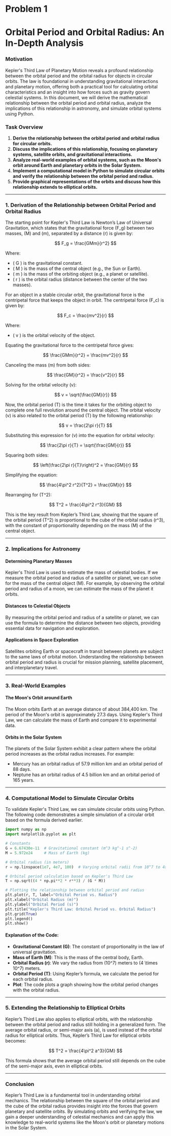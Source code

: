 # Problem 1
# Orbital Period and Orbital Radius: An In-Depth Analysis

### Motivation

Kepler's Third Law of Planetary Motion reveals a profound relationship between the orbital period and the orbital radius for objects in circular orbits. The law is foundational in understanding gravitational interactions and planetary motion, offering both a practical tool for calculating orbital characteristics and an insight into how forces such as gravity govern celestial systems. In this document, we will derive the mathematical relationship between the orbital period and orbital radius, analyze the implications of this relationship in astronomy, and simulate orbital systems using Python.

### Task Overview

1. **Derive the relationship between the orbital period and orbital radius for circular orbits.**
2. **Discuss the implications of this relationship, focusing on planetary systems, satellite orbits, and gravitational interactions.**
3. **Analyze real-world examples of orbital systems, such as the Moon's orbit around Earth and planetary orbits in the Solar System.**
4. **Implement a computational model in Python to simulate circular orbits and verify the relationship between the orbital period and radius.**
5. **Provide graphical representations of the orbits and discuss how this relationship extends to elliptical orbits.**

---

### 1. Derivation of the Relationship between Orbital Period and Orbital Radius

The starting point for Kepler's Third Law is Newton’s Law of Universal Gravitation, which states that the gravitational force \(F_g\) between two masses, \(M\) and \(m\), separated by a distance \(r\) is given by:

$$
F_g = \frac{GMm}{r^2}
$$

Where:
- \( G \) is the gravitational constant.
- \( M \) is the mass of the central object (e.g., the Sun or Earth).
- \( m \) is the mass of the orbiting object (e.g., a planet or satellite).
- \( r \) is the orbital radius (distance between the center of the two masses).

For an object in a stable circular orbit, the gravitational force is the centripetal force that keeps the object in orbit. The centripetal force \(F_c\) is given by:

$$
F_c = \frac{mv^2}{r}
$$

Where:
- \( v \) is the orbital velocity of the object.

Equating the gravitational force to the centripetal force gives:

$$
\frac{GMm}{r^2} = \frac{mv^2}{r}
$$

Canceling the mass \(m\) from both sides:

$$
\frac{GM}{r^2} = \frac{v^2}{r}
$$

Solving for the orbital velocity \(v\):

$$
v = \sqrt{\frac{GM}{r}}
$$

Now, the orbital period \(T\) is the time it takes for the orbiting object to complete one full revolution around the central object. The orbital velocity \(v\) is also related to the orbital period \(T\) by the following relationship:

$$
v = \frac{2\pi r}{T}
$$

Substituting this expression for \(v\) into the equation for orbital velocity:

$$
\frac{2\pi r}{T} = \sqrt{\frac{GM}{r}}
$$

Squaring both sides:

$$
\left(\frac{2\pi r}{T}\right)^2 = \frac{GM}{r}
$$

Simplifying the equation:

$$
\frac{4\pi^2 r^2}{T^2} = \frac{GM}{r}
$$

Rearranging for \(T^2\):

$$
T^2 = \frac{4\pi^2 r^3}{GM}
$$

This is the key result from Kepler’s Third Law, showing that the square of the orbital period \(T^2\) is proportional to the cube of the orbital radius \(r^3\), with the constant of proportionality depending on the mass \(M\) of the central object.

---

### 2. Implications for Astronomy

#### Determining Planetary Masses
Kepler's Third Law is used to estimate the mass of celestial bodies. If we measure the orbital period and radius of a satellite or planet, we can solve for the mass of the central object \(M\). For example, by observing the orbital period and radius of a moon, we can estimate the mass of the planet it orbits.

#### Distances to Celestial Objects
By measuring the orbital period and radius of a satellite or planet, we can use the formula to determine the distance between two objects, providing essential data for navigation and exploration.

#### Applications in Space Exploration
Satellites orbiting Earth or spacecraft in transit between planets are subject to the same laws of orbital motion. Understanding the relationship between orbital period and radius is crucial for mission planning, satellite placement, and interplanetary travel.

---

### 3. Real-World Examples

#### The Moon's Orbit around Earth
The Moon orbits Earth at an average distance of about 384,400 km. The period of the Moon's orbit is approximately 27.3 days. Using Kepler's Third Law, we can calculate the mass of Earth and compare it to experimental data.

#### Orbits in the Solar System
The planets of the Solar System exhibit a clear pattern where the orbital period increases as the orbital radius increases. For example:
- Mercury has an orbital radius of 57.9 million km and an orbital period of 88 days.
- Neptune has an orbital radius of 4.5 billion km and an orbital period of 165 years.

---

### 4. Computational Model to Simulate Circular Orbits

To validate Kepler's Third Law, we can simulate circular orbits using Python. The following code demonstrates a simple simulation of a circular orbit based on the formula derived earlier.

```python
import numpy as np
import matplotlib.pyplot as plt

# Constants
G = 6.67430e-11  # Gravitational constant (m^3 kg^-1 s^-2)
M = 5.972e24     # Mass of Earth (kg)

# Orbital radius (in meters)
r = np.linspace(1e7, 4e7, 100)  # Varying orbital radii from 10^7 to 4x10^7 meters

# Orbital period calculation based on Kepler's Third Law
T = np.sqrt((4 * np.pi**2 * r**3) / (G * M))

# Plotting the relationship between orbital period and radius
plt.plot(r, T, label="Orbital Period vs. Radius")
plt.xlabel("Orbital Radius (m)")
plt.ylabel("Orbital Period (s)")
plt.title("Kepler's Third Law: Orbital Period vs. Orbital Radius")
plt.grid(True)
plt.legend()
plt.show()
```

#### Explanation of the Code:
- **Gravitational Constant (G)**: The constant of proportionality in the law of universal gravitation.
- **Mass of Earth (M)**: This is the mass of the central body, Earth.
- **Orbital Radius (r)**: We vary the radius from \(10^7\) meters to \(4 \times 10^7\) meters.
- **Orbital Period (T)**: Using Kepler’s formula, we calculate the period for each orbital radius.
- **Plot**: The code plots a graph showing how the orbital period changes with the orbital radius.

---

### 5. Extending the Relationship to Elliptical Orbits

Kepler’s Third Law also applies to elliptical orbits, with the relationship between the orbital period and radius still holding in a generalized form. The average orbital radius, or semi-major axis \(a\), is used instead of the orbital radius for elliptical orbits. Thus, Kepler’s Third Law for elliptical orbits becomes:

$$
T^2 = \frac{4\pi^2 a^3}{GM}
$$

This formula shows that the average orbital period still depends on the cube of the semi-major axis, even in elliptical orbits.

---

### Conclusion

Kepler’s Third Law is a fundamental tool in understanding orbital mechanics. The relationship between the square of the orbital period and the cube of the orbital radius provides insight into the forces that govern planetary and satellite orbits. By simulating orbits and verifying the law, we gain a deeper understanding of celestial mechanics and can apply this knowledge to real-world systems like the Moon's orbit or planetary motions in the Solar System.